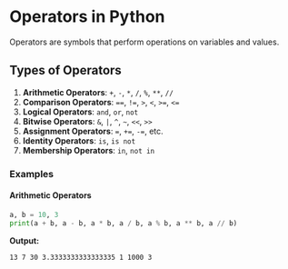 
# Operators in Python

Operators are symbols that perform operations on variables and values.

## Types of Operators
1. **Arithmetic Operators**: `+`, `-`, `*`, `/`, `%`, `**`, `//`
2. **Comparison Operators**: `==`, `!=`, `>`, `<`, `>=`, `<=`
3. **Logical Operators**: `and`, `or`, `not`
4. **Bitwise Operators**: `&`, `|`, `^`, `~`, `<<`, `>>`
5. **Assignment Operators**: `=`, `+=`, `-=`, etc.
6. **Identity Operators**: `is`, `is not`
7. **Membership Operators**: `in`, `not in`

### Examples
#### Arithmetic Operators
```python
a, b = 10, 3
print(a + b, a - b, a * b, a / b, a % b, a ** b, a // b)
```
**Output:**
```
13 7 30 3.3333333333333335 1 1000 3
```
